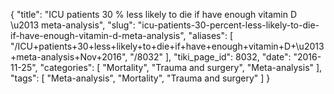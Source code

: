 {
    "title": "ICU patients 30 % less likely to die if have enough vitamin D \u2013 meta-analysis",
    "slug": "icu-patients-30-percent-less-likely-to-die-if-have-enough-vitamin-d-meta-analysis",
    "aliases": [
        "/ICU+patients+30+less+likely+to+die+if+have+enough+vitamin+D+\u2013+meta-analysis+Nov+2016",
        "/8032"
    ],
    "tiki_page_id": 8032,
    "date": "2016-11-25",
    "categories": [
        "Mortality",
        "Trauma and surgery",
        "Meta-analysis"
    ],
    "tags": [
        "Meta-analysis",
        "Mortality",
        "Trauma and surgery"
    ]
}